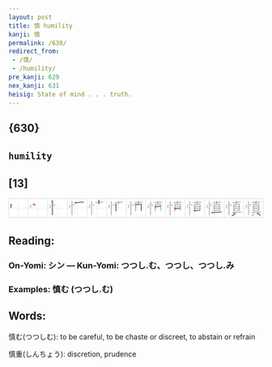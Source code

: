 ```yaml
---
layout: post
title: 慎 humility
kanji: 慎
permalink: /630/
redirect_from:
 - /慎/
 - /humility/
pre_kanji: 629
nex_kanji: 631
heisig: State of mind . . . truth.
---
```


## {630}

## `humility`

## [13]

<div class="stroke"><img src="../images/E6858E.png" /></div>

## Reading:

### On-Yomi: シン &mdash; Kun-Yomi: つつし.む、つつし、つつし.み

### Examples: 慎む (つつし.む)

## Words:

慎む(つつしむ): to be careful, to be chaste or discreet, to abstain or refrain

慎重(しんちょう): discretion, prudence
